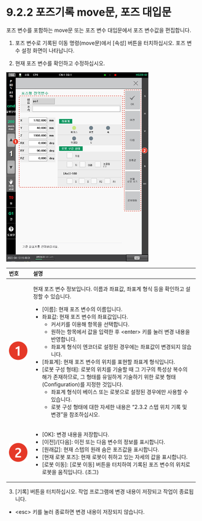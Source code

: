 # 9.2.2 포즈기록 move문, 포즈 대입문

포즈 변수를 포함하는 move문 또는 포즈 변수 대입문에서 포즈 변수값을 편집합니다.

1.	포즈 변수로 기록된 이동 명령\(move문\)에서 \[속성\] 버튼을 터치하십시오. 포즈 변수 설정 화면이 나타납니다.

2.	현재 포즈 변수를 확인하고 수정하십시오.

![](../../.gitbook/assets/image%20%28260%29.png)



<table>
  <thead>
    <tr>
      <th style="text-align:left">&#xBC88;&#xD638;</th>
      <th style="text-align:left">&#xC124;&#xBA85;</th>
    </tr>
  </thead>
  <tbody>
    <tr>
      <td style="text-align:left">
        <img src="../../.gitbook/assets/c1.png" alt/>
      </td>
      <td style="text-align:left">
        <p>&#xD604;&#xC7AC; &#xD3EC;&#xC988; &#xBCC0;&#xC218; &#xC815;&#xBCF4;&#xC785;&#xB2C8;&#xB2E4;.
          &#xC774;&#xB984;&#xACFC; &#xC88C;&#xD45C;&#xAC12;, &#xC88C;&#xD45C;&#xACC4;
          &#xD615;&#xC2DD; &#xB4F1;&#xC744; &#xD655;&#xC778;&#xD558;&#xACE0; &#xC124;&#xC815;&#xD560;
          &#xC218; &#xC788;&#xC2B5;&#xB2C8;&#xB2E4;.</p>
        <ul>
          <li>[&#xC774;&#xB984;]: &#xD604;&#xC7AC; &#xD3EC;&#xC988; &#xBCC0;&#xC218;&#xC758;
            &#xC774;&#xB984;&#xC785;&#xB2C8;&#xB2E4;.</li>
          <li>&#xC88C;&#xD45C;&#xAC12;: &#xD604;&#xC7AC; &#xD3EC;&#xC988; &#xBCC0;&#xC218;&#xC758;
            &#xC88C;&#xD45C;&#xAC12;&#xC785;&#xB2C8;&#xB2E4;.
            <ul>
              <li>&#xCEE4;&#xC11C;&#xD0A4;&#xB97C; &#xC774;&#xC6A9;&#xD574; &#xD56D;&#xBAA9;&#xC744;
                &#xC120;&#xD0DD;&#xD569;&#xB2C8;&#xB2E4;.</li>
              <li>&#xC6D0;&#xD558;&#xB294; &#xD56D;&#xBAA9;&#xC5D0;&#xC11C; &#xAC12;&#xC744;
                &#xC785;&#xB825;&#xD55C; &#xD6C4; &lt;enter&gt; &#xD0A4;&#xB97C; &#xB20C;&#xB7EC;
                &#xBCC0;&#xACBD; &#xB0B4;&#xC6A9;&#xC744; &#xBC18;&#xC601;&#xD569;&#xB2C8;&#xB2E4;.</li>
              <li>&#xC88C;&#xD45C;&#xACC4; &#xD615;&#xC2DD;&#xC774; &#xC5D4;&#xCF54;&#xB354;&#xB85C;
                &#xC124;&#xC815;&#xB41C; &#xACBD;&#xC6B0;&#xC5D0;&#xB294; &#xC88C;&#xD45C;&#xAC12;&#xC774;
                &#xBCC0;&#xACBD;&#xB418;&#xC9C0; &#xC54A;&#xC2B5;&#xB2C8;&#xB2E4;.</li>
            </ul>
          </li>
          <li>[&#xC88C;&#xD45C;&#xACC4;]: &#xD604;&#xC7AC; &#xD3EC;&#xC988; &#xBCC0;&#xC218;&#xC758;
            &#xC704;&#xCE58;&#xB97C; &#xD45C;&#xD604;&#xD560; &#xC88C;&#xD45C;&#xACC4;
            &#xD615;&#xC2DD;&#xC785;&#xB2C8;&#xB2E4;.</li>
          <li>[&#xB85C;&#xBD07; &#xAD6C;&#xC131; &#xD615;&#xD0DC;]: &#xB85C;&#xBD07;&#xC758;
            &#xC704;&#xCE58;&#xB97C; &#xAE30;&#xC220;&#xD560; &#xB54C; &#xADF8; &#xAE30;&#xAD6C;&#xC758;
            &#xD2B9;&#xC131;&#xC0C1; &#xBCF5;&#xC218;&#xC758; &#xD574;&#xAC00; &#xC874;&#xC7AC;&#xD558;&#xBBC0;&#xB85C;,
            &#xADF8; &#xD615;&#xD0DC;&#xB97C; &#xC720;&#xC77C;&#xD558;&#xAC8C; &#xAE30;&#xC220;&#xD558;&#xAE30;
            &#xC704;&#xD55C; &#xB85C;&#xBD07; &#xD615;&#xD0DC;(Configuration)&#xB97C;
            &#xC9C0;&#xC815;&#xD55C; &#xAC83;&#xC785;&#xB2C8;&#xB2E4;.
            <ul>
              <li>&#xC88C;&#xD45C;&#xACC4; &#xD615;&#xC2DD;&#xC774; &#xBCA0;&#xC774;&#xC2A4;
                &#xB610;&#xB294; &#xB85C;&#xBD07;&#xC73C;&#xB85C; &#xC124;&#xC815;&#xB41C;
                &#xACBD;&#xC6B0;&#xC5D0;&#xB9CC; &#xC0AC;&#xC6A9;&#xD560; &#xC218; &#xC788;&#xC2B5;&#xB2C8;&#xB2E4;.</li>
              <li>&#xB85C;&#xBD07; &#xAD6C;&#xC131; &#xD615;&#xD0DC;&#xC5D0; &#xB300;&#xD55C;
                &#xC790;&#xC138;&#xD55C; &#xB0B4;&#xC6A9;&#xC740; &#x201C;2.3.2 &#xC2A4;&#xD15D;
                &#xC704;&#xCE58; &#xAE30;&#xB85D; &#xBC0F; &#xBCC0;&#xACBD;&#x201D;&#xC744;
                &#xCC38;&#xC870;&#xD558;&#xC2ED;&#xC2DC;&#xC624;.</li>
            </ul>
          </li>
        </ul>
      </td>
    </tr>
    <tr>
      <td style="text-align:left">
        <img src="../../.gitbook/assets/c2.png" alt/>
      </td>
      <td style="text-align:left">
        <ul>
          <li>[OK]: &#xBCC0;&#xACBD; &#xB0B4;&#xC6A9;&#xC744; &#xC800;&#xC7A5;&#xD569;&#xB2C8;&#xB2E4;.</li>
          <li>[&#xC774;&#xC804;]/[&#xB2E4;&#xC74C;]: &#xC774;&#xC804; &#xB610;&#xB294;
            &#xB2E4;&#xC74C; &#xBCC0;&#xC218;&#xC758; &#xC815;&#xBCF4;&#xB97C; &#xD45C;&#xC2DC;&#xD569;&#xB2C8;&#xB2E4;.</li>
          <li>[&#xC6D0;&#xB798;&#xAC12;]: &#xD604;&#xC7AC; &#xC2A4;&#xD15D;&#xC758;
            &#xC6D0;&#xB798; &#xC228;&#xC740; &#xD3EC;&#xC988;&#xAC12;&#xC744; &#xD45C;&#xC2DC;&#xD569;&#xB2C8;&#xB2E4;.</li>
          <li>[&#xD604;&#xC7AC; &#xB85C;&#xBD07; &#xD3EC;&#xC988;]: &#xD604;&#xC7AC;
            &#xB85C;&#xBD07;&#xC774; &#xCDE8;&#xD558;&#xACE0; &#xC788;&#xB294; &#xC790;&#xC138;&#xC758;
            &#xAC12;&#xC744; &#xD45C;&#xC2DC;&#xD569;&#xB2C8;&#xB2E4;.</li>
          <li>[&#xB85C;&#xBD07; &#xC774;&#xB3D9;]: [&#xB85C;&#xBD07; &#xC774;&#xB3D9;]
            &#xBC84;&#xD2BC;&#xC744; &#xD130;&#xCE58;&#xD558;&#xC5EC; &#xAE30;&#xB85D;&#xB41C;
            &#xD3EC;&#xC988; &#xBCC0;&#xC218;&#xC758; &#xC704;&#xCE58;&#xB85C; &#xB85C;&#xBD07;&#xC744;
            &#xC6C0;&#xC9C1;&#xC785;&#xB2C8;&#xB2E4;. (&#xC870;&#xADF8;)</li>
        </ul>
      </td>
    </tr>
  </tbody>
</table>

3.	\[기록\] 버튼을 터치하십시오. 작업 프로그램에 변경 내용이 저장되고 작업이 종료됩니다.

* &lt;esc&gt; 키를 눌러 종료하면 변경 내용이 저장되지 않습니다.



